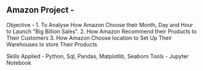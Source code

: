 ## Amazon Project -
Objective - 1. To Analyse How Amazon Choose their Month, Day and Hour to Launch "Big Billion Sales".
            2. How Amazon Recommend their Products to Their Customers
            3. How Amazon Choose location to Set Up Their Warehouses to store Their Products

Skills Applied - Python, Sql, Pandas, Matplotlib, Seaborn
Tools - Jupyter Notebook


